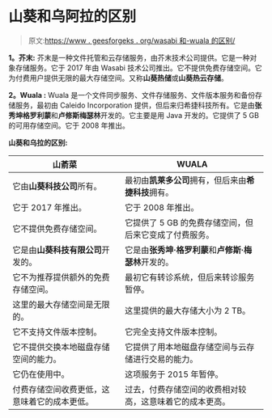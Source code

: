 # 山葵和乌阿拉的区别

> 原文:[https://www . geesforgeks . org/wasabi 和-wuala 的区别/](https://www.geeksforgeeks.org/difference-between-wasabi-and-wuala/)

**1。芥末:**
芥末是一种文件托管和云存储服务，由芥末技术公司提供。它是一种对象存储服务。它于 2017 年由 Wasabi 技术公司推出。它不提供免费存储空间。它为付费用户提供无限的最大存储空间。又称**山葵热储**或**山葵热云存储**。

**2。Wuala :**
Wuala 是一个文件同步服务、文件存储服务、文件版本服务和备份存储服务，最初由 Caleido Incorporation 提供，但后来归希捷科技所有。它是由**张秀坤格罗利蒙**和**卢修斯梅瑟林**开发的。它主要是用 Java 开发的。它提供了 5 GB 的可用存储空间。它于 2008 年推出。

**山葵和乌拉的区别:**

<center>

| 山萮菜 | WUALA |
| --- | --- |
| 它由**山葵科技公司**所有。 | 最初由**凯莱多公司**拥有，但后来由**希捷科技**拥有。 |
| 它于 2017 年推出。 | 它于 2008 年推出。 |
| 它不提供免费存储空间。 | 它提供了 5 GB 的免费存储空间，但后来它变成了付费服务。 |
| 它是由**山葵科技有限公司**开发的。 | 它是由**张秀坤·格罗利蒙**和**卢修斯·梅瑟林**开发的。 |
| 它不为推荐提供额外的免费存储空间。 | 最初它有转诊系统，但后来转诊服务暂停。 |
| 这里的最大存储空间是无限的。 | 这里提供的最大存储大小为 2 TB。 |
| 它不支持文件版本控制。 | 它完全支持文件版本控制。 |
| 它不提供交换本地磁盘存储空间的能力。 | 它提供了用本地磁盘存储空间与云存储进行交易的能力。 |
| 它仍在使用中。 | 这项服务于 2015 年暂停。 |
| 付费存储空间收费更低，这意味着它的成本更低。 | 过去，付费存储空间的收费相对较高，这意味着它的成本更高。 |

</center>